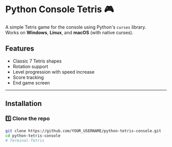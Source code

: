 # Python Console Tetris 🎮

A simple Tetris game for the console using Python's `curses` library.  
Works on **Windows**, **Linux**, and **macOS** (with native curses).

## Features
- Classic 7 Tetris shapes
- Rotation support
- Level progression with speed increase
- Score tracking
- End game screen

---

## Installation

### 1️⃣ Clone the repo
```bash
git clone https://github.com/YOUR_USERNAME/python-tetris-console.git
cd python-tetris-console
# Terminal-Tetris
